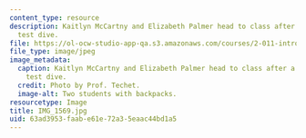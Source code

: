 ```yaml
---
content_type: resource
description: Kaitlyn McCartny and Elizabeth Palmer head to class after a successful
  test dive.
file: https://ol-ocw-studio-app-qa.s3.amazonaws.com/courses/2-011-introduction-to-ocean-science-and-engineering-spring-2006/63ad3953faabe61e72a35eaac44bd1a5_IMG_1569.jpg
file_type: image/jpeg
image_metadata:
  caption: Kaitlyn McCartny and Elizabeth Palmer head to class after a successful
    test dive.
  credit: Photo by Prof. Techet.
  image-alt: Two students with backpacks.
resourcetype: Image
title: IMG_1569.jpg
uid: 63ad3953-faab-e61e-72a3-5eaac44bd1a5
---
```

